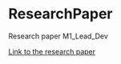 # ResearchPaper
Research paper M1_Lead_Dev

[Link to the research paper](https://docs.google.com/document/d/1Z8Mg-1sUu6zklp2I-wcXZ8imI0seW_-yO59EbONkDH4/edit#)
